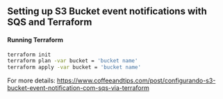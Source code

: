 ## Setting up S3 Bucket event notifications with SQS and Terraform

#### Running Terraform

```sh
terraform init
terraform plan -var bucket = 'bucket name'
terraform apply -var bucket = 'bucket name'
```

For more details: https://www.coffeeandtips.com/post/configurando-s3-bucket-event-notification-com-sqs-via-terraform